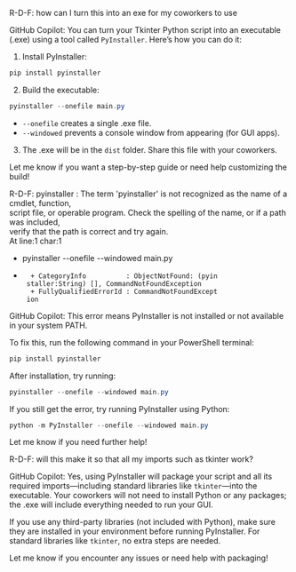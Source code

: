 R-D-F: how can I turn this into an exe for my coworkers to use

GitHub Copilot: You can turn your Tkinter Python script into an executable (.exe) using a tool called `PyInstaller`. Here’s how you can do it:

1. Install PyInstaller:
```powershell
pip install pyinstaller
```

2. Build the executable:
```powershell
pyinstaller --onefile main.py
```
- `--onefile` creates a single .exe file.
- `--windowed` prevents a console window from appearing (for GUI apps).

3. The .exe will be in the `dist` folder. Share this file with your coworkers.

Let me know if you want a step-by-step guide or need help customizing the build!

R-D-F: pyinstaller : The term 'pyinstaller' is not 
recognized as the name of a cmdlet, function,        
script file, or operable program. Check the 
spelling of the name, or if a path was included,     
verify that the path is correct and try again.       
At line:1 char:1
+ pyinstaller --onefile --windowed main.py
+ ~~~~~~~~~~~
    + CategoryInfo          : ObjectNotFound: (pyin
   staller:String) [], CommandNotFoundException
    + FullyQualifiedErrorId : CommandNotFoundExcept
   ion

GitHub Copilot: This error means PyInstaller is not installed or not available in your system PATH.

To fix this, run the following command in your PowerShell terminal:
```powershell
pip install pyinstaller
```

After installation, try running:
```powershell
pyinstaller --onefile --windowed main.py
```

If you still get the error, try running PyInstaller using Python:
```powershell
python -m PyInstaller --onefile --windowed main.py
```

Let me know if you need further help!

R-D-F: will this make it so that all my imports such as tkinter work?

GitHub Copilot: Yes, using PyInstaller will package your script and all its required imports—including standard libraries like `tkinter`—into the executable. Your coworkers will not need to install Python or any packages; the .exe will include everything needed to run your GUI.

If you use any third-party libraries (not included with Python), make sure they are installed in your environment before running PyInstaller. For standard libraries like `tkinter`, no extra steps are needed.

Let me know if you encounter any issues or need help with packaging!